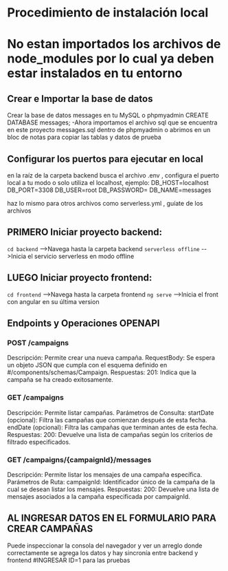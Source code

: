 # Procedimiento de instalación local
# No estan importados los archivos de node_modules por lo cual ya deben estar instalados en tu entorno
## Crear e Importar la base de datos
Crear la base de datos messages en tu MySQL o phpmyadmin
CREATE DATABASE messages;
-Ahora importamos el archivo sql que se encuentra en este proyecto messages.sql dentro de phpmyadmin o abrimos en un bloc de notas para copiar las tablas y datos de prueba

## Configurar los puertos para ejecutar en local
en la raíz de la carpeta backend busca el archivo .env , configura el puerto local a tu modo o solo utiliza el localhost, ejemplo:
DB_HOST=localhost
DB_PORT=3308
DB_USER=root
DB_PASSWORD=
DB_NAME=messages

haz lo mismo para otros archivos como serverless.yml , guíate de los archivos


## PRIMERO Iniciar proyecto backend:
`cd backend`             -->Navega hasta la carpeta backend
`serverless offline`     -->Inicia el servicio serverless en modo offline



## LUEGO Iniciar proyecto frontend:
`cd frontend`           -->Navega hasta la carpeta frontend
`ng serve`              -->Inicia el front con angular en su última version


## Endpoints y Operaciones OPENAPI

### POST /campaigns
Descripción: Permite crear una nueva campaña.
RequestBody: Se espera un objeto JSON que cumpla con el esquema definido en #/components/schemas/Campaign.
Respuestas:
201: Indica que la campaña se ha creado exitosamente.

### GET /campaigns
Descripción: Permite listar campañas.
Parámetros de Consulta:
startDate (opcional): Filtra las campañas que comienzan después de esta fecha.
endDate (opcional): Filtra las campañas que terminan antes de esta fecha.
Respuestas:
200: Devuelve una lista de campañas según los criterios de filtrado especificados.

### GET /campaigns/{campaignId}/messages
Descripción: Permite listar los mensajes de una campaña específica.
Parámetros de Ruta:
campaignId: Identificador único de la campaña de la cual se desean listar los mensajes.
Respuestas:
200: Devuelve una lista de mensajes asociados a la campaña especificada por campaignId.


## AL INGRESAR DATOS EN EL FORMULARIO PARA CREAR CAMPAÑAS
Puede inspeccionar la consola del navegador y ver un arreglo donde correctamente se agrega los datos y hay sincronía entre backend y frontend
#INGRESAR ID=1 para las pruebas
